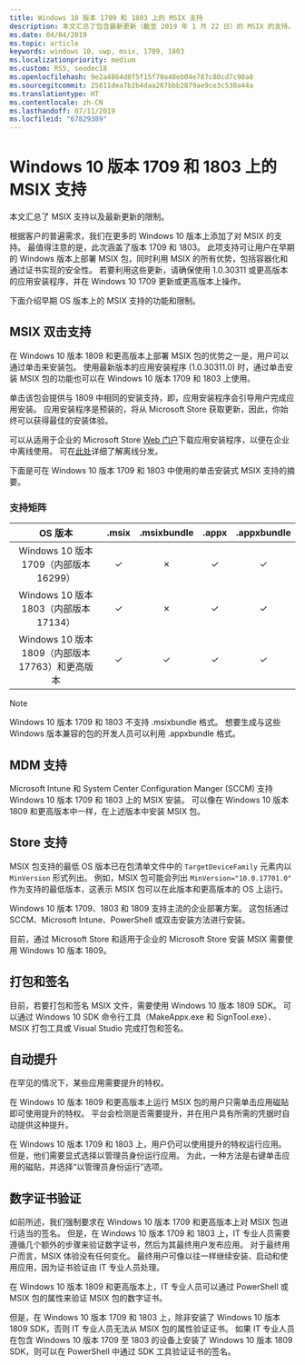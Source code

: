 ```yaml
---
title: Windows 10 版本 1709 和 1803 上的 MSIX 支持
description: 本文汇总了包含最新更新（截至 2019 年 1 月 22 日）的 MSIX 的支持。
ms.date: 04/04/2019
ms.topic: article
keywords: windows 10, uwp, msix, 1709, 1803
ms.localizationpriority: medium
ms.custom: RS5, seodec18
ms.openlocfilehash: 9e2a4864d8f5f15f70a48eb04e787c80cd7c90a8
ms.sourcegitcommit: 25811dea7b2b4daa267bbb2879ae9ce3c530a44a
ms.translationtype: HT
ms.contentlocale: zh-CN
ms.lasthandoff: 07/11/2019
ms.locfileid: "67829389"
---
```

# <a name="msix-support-on-windows-10-version-1709-and-1803"></a>Windows 10 版本 1709 和 1803 上的 MSIX 支持

本文汇总了 MSIX 支持以及最新更新的限制。

根据客户的普遍需求，我们在更多的 Windows 10 版本上添加了对 MSIX 的支持。 最值得注意的是，此次涵盖了版本 1709 和 1803。 此项支持可让用户在早期的 Windows 版本上部署 MSIX 包，同时利用 MSIX 的所有优势，包括容器化和通过证书实现的安全性。 若要利用这些更新，请确保使用 1.0.30311 或更高版本的应用安装程序，并在 Windows 10 1709 更新或更高版本上操作。 

下面介绍早期 OS 版本上的 MSIX 支持的功能和限制。

##  <a name="msix-double-click-support"></a>MSIX 双击支持

在 Windows 10 版本 1809 和更高版本上部署 MSIX 包的优势之一是，用户可以通过单击来安装包。 使用最新版本的应用安装程序 (1.0.30311.0) 时，通过单击安装 MSIX 包的功能也可以在 Windows 10 版本 1709 和 1803 上使用。

单击该包会提供与 1809 中相同的安装支持，即，应用安装程序会引导用户完成应用安装。 应用安装程序是预装的，将从 Microsoft Store 获取更新，因此，你始终可以获得最佳的安装体验。

可以从适用于企业的 Microsoft Store [Web 门户](https://businessstore.microsoft.com/store/details/app-installer/9NBLGGH4NNS1)下载应用安装程序，以便在企业中离线使用。 可在[此处](https://docs.microsoft.com/microsoft-store/distribute-offline-apps#download-an-offline-licensed-app)详细了解离线分发。

下面是可在 Windows 10 版本 1709 和 1803 中使用的单击安装式 MSIX 支持的摘要。

### <a name="support-matrix"></a>支持矩阵

| OS 版本|.msix|.msixbundle|.appx|.appxbundle|
|:-------------:|:--------:|:--------:|:--------:|:--------:|
| Windows 10 版本 1709（内部版本 16299） | &#x2713; | &#x2717; | &#x2713; | &#x2713; | 
| Windows 10 版本 1803（内部版本 17134） | &#x2713; | &#x2717; | &#x2713; | &#x2713; |
| Windows 10 版本 1809（内部版本 17763）和更高版本 | &#x2713; | &#x2713; | &#x2713; | &#x2713; |

> [!NOTE]
> Windows 10 版本 1709 和 1803 不支持 .msixbundle 格式。  想要生成与这些 Windows 版本兼容的包的开发人员可以利用 .appxbundle 格式。

## <a name="mdm-support"></a>MDM 支持

Microsoft Intune 和 System Center Configuration Manger (SCCM) 支持 Windows 10 版本 1709 和 1803 上的 MSIX 安装。 可以像在 Windows 10 版本 1809 和更高版本中一样，在上述版本中安装 MSIX 包。

## <a name="store-support"></a>Store 支持

MSIX 包支持的最低 OS 版本已在包清单文件中的 `TargetDeviceFamily` 元素内以 `MinVersion` 形式列出。 例如，MSIX 包可能会列出 `MinVersion="10.0.17701.0"` 作为支持的最低版本，这表示 MSIX 包可以在此版本和更高版本的 OS 上运行。

Windows 10 版本 1709、1803 和 1809 支持主流的企业部署方案。 这包括通过 SCCM、Microsoft Intune、PowerShell 或双击安装方法进行安装。

目前，通过 Microsoft Store 和适用于企业的 Microsoft Store 安装 MSIX 需要使用 Windows 10 版本 1809。

## <a name="packaging-and-signing"></a>打包和签名

目前，若要打包和签名 MSIX 文件，需要使用 Windows 10 版本 1809 SDK。 可以通过 Windows 10 SDK 命令行工具（MakeAppx.exe 和 SignTool.exe）、MSIX 打包工具或 Visual Studio 完成打包和签名。

## <a name="auto-elevation"></a>自动提升

在罕见的情况下，某些应用需要提升的特权。

在 Windows 10 版本 1809 和更高版本上运行 MSIX 包的用户只需单击应用磁贴即可使用提升的特权。 平台会检测是否需要提升，并在用户具有所需的凭据时自动提供这种提升。

在 Windows 10 版本 1709 和 1803 上，用户仍可以使用提升的特权运行应用。 但是，他们需要显式选择以管理员身份运行应用。 为此，一种方法是右键单击应用的磁贴，并选择“以管理员身份运行”选项。

## <a name="digital-certificate-verification"></a>数字证书验证

如前所述，我们强制要求在 Windows 10 版本 1709 和更高版本上对 MSIX 包进行适当的签名。 但是，在 Windows 10 版本 1709 和 1803 上，IT 专业人员需要遵循几个额外的步骤来验证数字证书，然后为其最终用户发布应用。 对于最终用户而言，MSIX 体验没有任何变化。 最终用户可像以往一样继续安装、启动和使用应用，因为证书验证由 IT 专业人员处理。

在 Windows 10 版本 1809 和更高版本上，IT 专业人员可以通过 PowerShell 或 MSIX 包的属性来验证 MSIX 包的数字证书。

但是，在 Windows 10 版本 1709 和 1803 上，除非安装了 Windows 10 版本 1809 SDK，否则 IT 专业人员无法从 MSIX 包的属性验证证书。 如果 IT 专业人员在包含 Windows 10 版本 1709 至 1803 的设备上安装了 Windows 10 版本 1809 SDK，则可以在 PowerShell 中通过 SDK 工具验证证书的签名。
